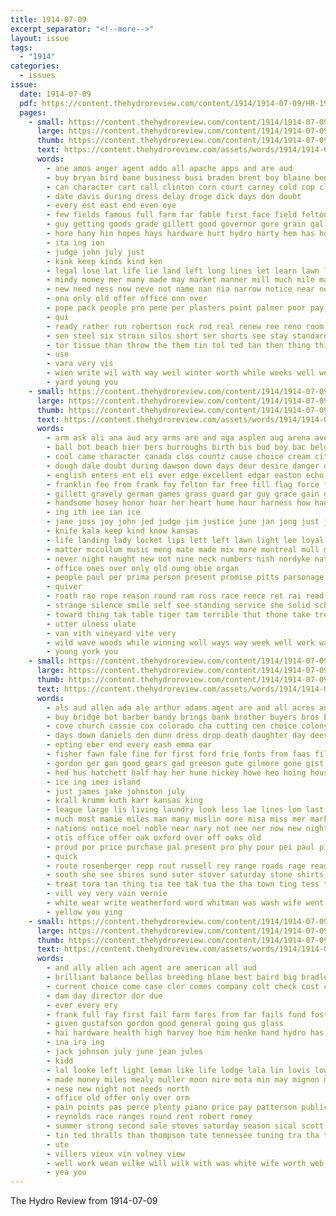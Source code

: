 ```yaml
---
title: 1914-07-09
excerpt_separator: "<!--more-->"
layout: issue
tags:
  - "1914"
categories:
  - issues
issue:
  date: 1914-07-09
  pdf: https://content.thehydroreview.com/content/1914/1914-07-09/HR-1914-07-09.pdf
  pages:
    - small: https://content.thehydroreview.com/content/1914/1914-07-09/small/HR-1914-07-09-01.jpg
      large: https://content.thehydroreview.com/content/1914/1914-07-09/large/HR-1914-07-09-01.jpg
      thumb: https://content.thehydroreview.com/content/1914/1914-07-09/thumbnails/HR-1914-07-09-01.jpg
      text: https://content.thehydroreview.com/assets/words/1914/1914-07-09/HR-1914-07-09-01.txt
      words:
        - ane amos anger agent addo all apache apps and are aud
        - buy bryan bird bane business busi braden brent boy blaine bens balding bute beat bond bec bert best bank been bub but better big bottom brothers bran bridgeport blind both bonds board ban
        - can character cart call clinton corn court carney cold cop clos cant county clerk che cal card carry cost coil car come city chang crease carr chas
        - date davis during dress delay droge dick days don doubt
        - every est east end even eye
        - few fields famous full farm far fable first face field felton for favor fire fellows from
        - guy getting goods grade gillett good governor gore grain gal gates gast given gate gillette going gave grower
        - hore hany hin hopes hays hardware hurt hydro harty hem has how howse him hard house hume hae
        - ita ing ion
        - judge john july just
        - kink keep kinds kind ken
        - legal lose lat life lie land left long lines let learn lawn lead lad like lea lot line look less loan
        - mindy money mer many made may market manner mill much mile manger miller matter miss meguire meal men most merit more man mens mean
        - new need ness now neve not name nan nia narrow notice near neigh never
        - ona only old offer office onn over
        - pope pack people pro pene per plasters point palmer poor pay plant place pei pride patent person part polite proper plan phe politi pleasure powell points
        - qui
        - ready rather run robertson rock rod real renew ree reno room
        - sen steel six strain silos short ser shorts see stay standard show sale size stock saa sin sell sad smooth state scott summer silo senat saturday senator such shirts
        - tor tissue than throw the them tin tol ted tan then thing thie take tho tie times tak taken tee tha train
        - use
        - vara very vis
        - wien write wil with way weil winter worth while weeks well wes woo waul work was william will weatherford wires wang wire want wars went
        - yard young you
    - small: https://content.thehydroreview.com/content/1914/1914-07-09/small/HR-1914-07-09-02.jpg
      large: https://content.thehydroreview.com/content/1914/1914-07-09/large/HR-1914-07-09-02.jpg
      thumb: https://content.thehydroreview.com/content/1914/1914-07-09/thumbnails/HR-1914-07-09-02.jpg
      text: https://content.thehydroreview.com/assets/words/1914/1914-07-09/HR-1914-07-09-02.txt
      words:
        - arm ask ali ana aud ary arms are and aga asplen aug arena avery all aim august akins arends ath apache alice abe amy able
        - ball bot beach bier bers burroughs birth bis bud boy bac beld bus big break back but bess books blaine bottom band base bin bond brother bear bur berg beat been bower blanche best bere bead business bent beeker burgess body began bible buy buffalo borer ber bands bloom
        - cool came character canada clos countz cause choice cream city company county clone comes care crea cadd chain caddo cost carpenter church cant count come clave cash court can circle cowe cake courtier cochran cedar christian clark cabin clerk
        - dough dale doubt during dawson down days deur desire danger denham daw does den debe day dark denton darko
        - english enters ent eli ever edge excellent edgar easton echo end every ele ean ell elmer
        - franklin fee from frank fay felton far free fill flag force fate forest friends first fort fresh found falling face fine friday faster fruit fear few for felt farmer fire fall fallen
        - gillett gravely german games grass guard gar guy grace gain geary gros gat goes ger grover grandview golden good grove grand gone gov
        - handsome hosey honor hoar her heart hume hour harness how had hydro him har hot heir high hunt hag hair halt hun hei hands hand heaven herb hatfield held home hed hilt has
        - ing ith iee ian ice
        - jane joss joy john jed judge jim justice june jan jong just july
        - knife kala keep kind know kansas
        - life landing lady locket lips lett left lawn light lee loyal large lis lat little lass look lowther lay let learned laws long lot less len low lain links lord last lose like laughing lesson lean
        - matter mccollum music meng mate made mix more montreal mull maze miss mark morning men most merlo mea merry mans mer mussey milk members mary mail many minor man much might
        - never night naught new not nine neck numbers nish nordyke nat north nor now
        - office ones over only old oung obie organ
        - people paul per prima person present promise pitts parsonage perry pelton perfect pay por pein porter part place
        - quiver
        - roath rao rope reason round ram ross race reece ret rai read rice rain rising rea reminder rose roselle render robertson ralph rew roy
        - strange silence smile self see standing service she solid school seem sprang surprise shad strong strang stole sat shelter special sailors saw ship smiling short shook still shoe saturday sherif stock shimer subject sheriff seen set seif stately sunday song saunders sons sweat state savage such stand
        - toward thing tak table tiger tam terrible thut thone take tree thoe them tho test tier treat town tips the tucker then tuttle terry tara thy trees tom too thind tad trom tax tong trip toc than taken
        - utter ulness ulate
        - van vith vineyard vite very
        - wild wave woods while winning woll ways way week well work was wife wit will washington weather want wedding weekly wonder wust weck wos whitebread war works with wish went worth
        - young york you
    - small: https://content.thehydroreview.com/content/1914/1914-07-09/small/HR-1914-07-09-03.jpg
      large: https://content.thehydroreview.com/content/1914/1914-07-09/large/HR-1914-07-09-03.jpg
      thumb: https://content.thehydroreview.com/content/1914/1914-07-09/thumbnails/HR-1914-07-09-03.jpg
      text: https://content.thehydroreview.com/assets/words/1914/1914-07-09/HR-1914-07-09-03.txt
      words:
        - als aud allen ada ale arthur adams agent are and all acres anes adeline
        - buy bridge bot barber bandy brings bank brother buyers bros but bus baler bert bethel bonnie bottoms bring button blackwell box business batiste bay
        - cove church cassie cox colorado cha cutting cen choice colony city clock cousin come cation cee can came clinton cott cartwright cons corp con
        - days down daniels den dunn dress drop death daughter day dees during daugherty duce depot dein denton
        - epting eber end every eash emma ear
        - fisher fawn fale fine for first ford frie fonts from faas fill fall friends felton fies fred
        - gordon ger gan good gears gad greeson gute gilmore gone gist griffin gregor gra gray goods greet guest grade goodner gregory
        - hed hus hatchett half hay her hune hickey howe heo hoing house home hinton handle hickory has hass him hand harder hold hudson had hydro
        - ice ing imes island
        - just james jake johnston july
        - krall krumm kuth karr kansas king
        - league large lis living laundry look less lae lines lom last little light loss lynch late linen loft left long lei lawn lace leaf line
        - much most mamie miles man many muslin more misa miss mer market mire music master mens mary milk must missouri made
        - nations notice noel noble near nary not nee ner now new night need north
        - otis office offer oak oxford over off oaks old
        - proud por price purchase pal present pro phy pour pei paul pine poplar point porter per people pope port plant pat pay princess pique pia packer
        - quick
        - route rosenberger repp rout russell rey range roads rage read rain reese room rock
        - south she see shires sund suter stover saturday stone shirts sater stute summer side shelton soon special subject stripe store sur suits sister second smith selbst soo sop sone sir street sum sale sai sunday saad session stuff service sal sides spring song ser
        - treat tora tan thing tia tee tak tua the tha town ting tess taken tra trip them tale times then tue ten try take than tae tissue
        - vill vey very vain vernie
        - white wear write weatherford word whitman was wash wife went working woods wil wagon weil wheat wee why want weather weeks will wann wool win way weber week wilt with warm
        - yellow you ying
    - small: https://content.thehydroreview.com/content/1914/1914-07-09/small/HR-1914-07-09-04.jpg
      large: https://content.thehydroreview.com/content/1914/1914-07-09/large/HR-1914-07-09-04.jpg
      thumb: https://content.thehydroreview.com/content/1914/1914-07-09/thumbnails/HR-1914-07-09-04.jpg
      text: https://content.thehydroreview.com/assets/words/1914/1914-07-09/HR-1914-07-09-04.txt
      words:
        - and ally allen ach agent are american all aud
        - brilliant balance bellas breeding blane best baird big bradley bon bros buyer bands brown bea bal both breckenridge bril black bond bone bartgis bankers bank breed
        - current choice come case cler comes company colt check cost cannon class collins card county cash colony clyde church credit coco city count
        - dam day director dor due
        - ever every ery
        - frank full fay first fail farm fares from far fails fund foster fenelon for
        - given gustafson gordon good general going gus glass
        - hai hardware health high harvey hoe him henke hand hydro has hour hund
        - ina ira ing
        - jack johnson july june jean jules
        - kidd
        - lal looke left light leman like life lodge lala lin lovis low lose lily league
        - made money miles mealy muller moon mire mota min may mignon merry matter mian mork miller milam man market
        - nese new night not needs north
        - office old offer only over orm
        - pain points pas perce plenty piano price pay patterson public
        - reynolds race ranges round rent robert romey
        - summer strong second sale stoves saturday season sical scott smooth sunday star sutton south see stand seal sell stands stock surgeon stallion
        - tin ted thralls than thompson tate tennessee tuning tra tha town trip thing try times teed the
        - ute
        - villers vieux vin volney view
        - well work wean wilke will wilk with was white wife worth web warrior west williams war weeks wilkes
        - yea you
---
```


The Hydro Review from 1914-07-09

<!--more-->

